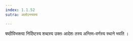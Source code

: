 ```yaml
---
index: 1.1.52
sutra: अलोऽन्त्यस्य

---
```

षष्ठीविभक्त्या निर्दिष्टस्य शब्दस्य उक्तः आदेशः तस्य अन्तिम-वर्णस्य स्थाने भवति । 